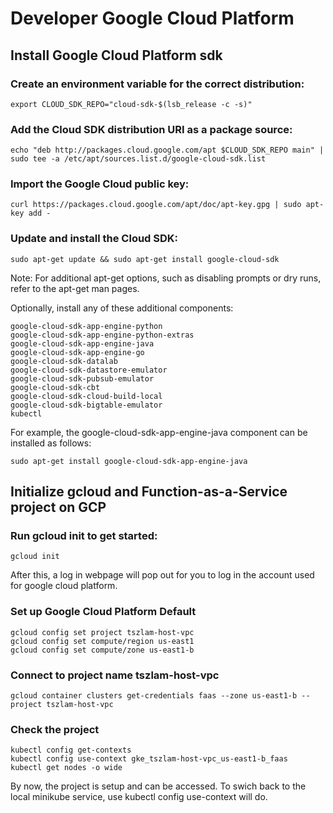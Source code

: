 # Developer Google Cloud Platform

## Install Google Cloud Platform sdk

### Create an environment variable for the correct distribution:
```
export CLOUD_SDK_REPO="cloud-sdk-$(lsb_release -c -s)"
```
### Add the Cloud SDK distribution URI as a package source:
```
echo "deb http://packages.cloud.google.com/apt $CLOUD_SDK_REPO main" | sudo tee -a /etc/apt/sources.list.d/google-cloud-sdk.list
```
### Import the Google Cloud public key:
```
curl https://packages.cloud.google.com/apt/doc/apt-key.gpg | sudo apt-key add -
```

### Update and install the Cloud SDK:
```
sudo apt-get update && sudo apt-get install google-cloud-sdk
```
Note: For additional apt-get options, such as disabling prompts or dry runs, refer to the apt-get man pages.

Optionally, install any of these additional components:
```
google-cloud-sdk-app-engine-python
google-cloud-sdk-app-engine-python-extras
google-cloud-sdk-app-engine-java
google-cloud-sdk-app-engine-go
google-cloud-sdk-datalab
google-cloud-sdk-datastore-emulator
google-cloud-sdk-pubsub-emulator
google-cloud-sdk-cbt
google-cloud-sdk-cloud-build-local
google-cloud-sdk-bigtable-emulator
kubectl
```
For example, the google-cloud-sdk-app-engine-java component can be installed as follows:
```
sudo apt-get install google-cloud-sdk-app-engine-java
```

## Initialize gcloud and Function-as-a-Service project on GCP

### Run gcloud init to get started:
```
gcloud init
```
After this, a log in webpage will pop out for you to log in the account used for google cloud platform.

### Set up Google Cloud Platform Default
```
gcloud config set project tszlam-host-vpc
gcloud config set compute/region us-east1
gcloud config set compute/zone us-east1-b
```

### Connect to project name tszlam-host-vpc
```
gcloud container clusters get-credentials faas --zone us-east1-b --project tszlam-host-vpc
```

### Check the project
```
kubectl config get-contexts
kubectl config use-context gke_tszlam-host-vpc_us-east1-b_faas
kubectl get nodes -o wide
```

By now, the project is setup and can be accessed.
To swich back to the local minikube service, use kubectl config use-context will do.
